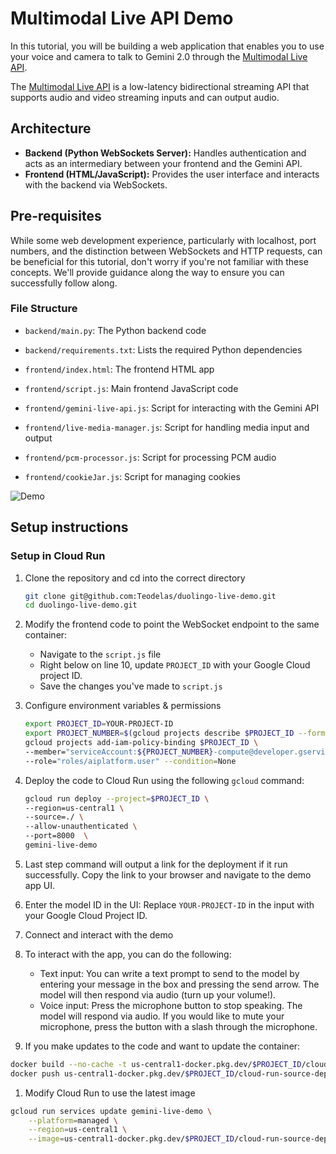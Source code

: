 # Multimodal Live API Demo

In this tutorial, you will be building a web application that enables you to use your voice and camera to talk to Gemini 2.0 through the [Multimodal Live API](https://cloud.google.com/vertex-ai/generative-ai/docs/model-reference/multimodal-live).

The [Multimodal Live API](https://cloud.google.com/vertex-ai/generative-ai/docs/model-reference/multimodal-live) is a low-latency bidirectional streaming API that supports audio and video streaming inputs and can output audio.

## Architecture

- **Backend (Python WebSockets Server):** Handles authentication and acts as an intermediary between your frontend and the Gemini API.
- **Frontend (HTML/JavaScript):** Provides the user interface and interacts with the backend via WebSockets.

## Pre-requisites

While some web development experience, particularly with localhost, port numbers, and the distinction between WebSockets and HTTP requests, can be beneficial for this tutorial, don't worry if you're not familiar with these concepts. We'll provide guidance along the way to ensure you can successfully follow along.

### File Structure

- `backend/main.py`: The Python backend code
- `backend/requirements.txt`: Lists the required Python dependencies

- `frontend/index.html`: The frontend HTML app
- `frontend/script.js`: Main frontend JavaScript code
- `frontend/gemini-live-api.js`: Script for interacting with the Gemini API
- `frontend/live-media-manager.js`: Script for handling media input and output
- `frontend/pcm-processor.js`: Script for processing PCM audio
- `frontend/cookieJar.js`: Script for managing cookies

![Demo](duolingo-demol.jpg)

## Setup instructions

### Setup in Cloud Run

1. Clone the repository and cd into the correct directory

    ```sh
    git clone git@github.com:Teodelas/duolingo-live-demo.git
    cd duolingo-live-demo.git
    ```

1. Modify the frontend code to point the WebSocket endpoint to the same container:

    - Navigate to the `script.js` file
    - Right below on line 10, update `PROJECT_ID` with your Google Cloud project ID.
    - Save the changes you've made to `script.js`

1. Configure environment variables & permissions
    ```sh
    export PROJECT_ID=YOUR-PROJECT-ID
    export PROJECT_NUMBER=$(gcloud projects describe $PROJECT_ID --format="value(projectNumber)")
    gcloud projects add-iam-policy-binding $PROJECT_ID \
    --member="serviceAccount:${PROJECT_NUMBER}-compute@developer.gserviceaccount.com" \
    --role="roles/aiplatform.user" --condition=None
    ```

1. Deploy the code to Cloud Run using the following `gcloud` command:

    ```sh
    gcloud run deploy --project=$PROJECT_ID \
    --region=us-central1 \
    --source=./ \
    --allow-unauthenticated \
    --port=8000  \
    gemini-live-demo
    ```

1. Last step command will output a link for the deployment if it run successfully. Copy the link to your browser and navigate to the demo app UI.

1. Enter the model ID in the UI:
   Replace `YOUR-PROJECT-ID` in the input with your Google Cloud Project ID.

1. Connect and interact with the demo

1. To interact with the app, you can do the following:

    - Text input: You can write a text prompt to send to the model by entering your message in the box and pressing the send arrow. The model will then respond via audio (turn up your volume!).
    - Voice input: Press the microphone button to stop speaking. The model will respond via audio. If you would like to mute your microphone, press the button with a slash through the microphone.

1. If you make updates to the code and want to update the container:
```sh
docker build --no-cache -t us-central1-docker.pkg.dev/$PROJECT_ID/cloud-run-source-deploy/gemini-live:latest .
docker push us-central1-docker.pkg.dev/$PROJECT_ID/cloud-run-source-deploy/gemini-live:latest
```
1. Modify Cloud Run to use the latest image
```sh
gcloud run services update gemini-live-demo \
    --platform=managed \
    --region=us-central1 \
    --image=us-central1-docker.pkg.dev/$PROJECT_ID/cloud-run-source-deploy/gemini-live-demo:latest
```


